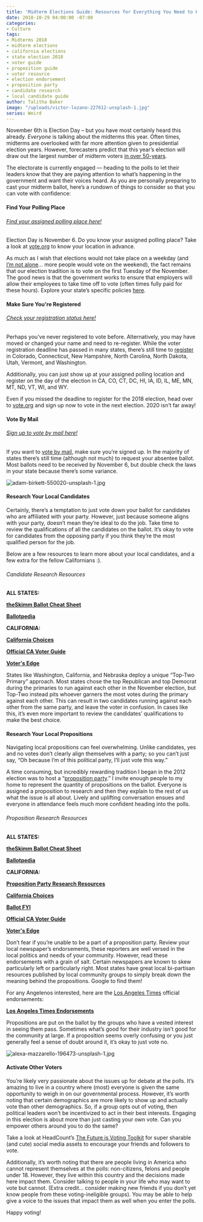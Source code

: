 ```yaml
---
title: 'Midterm Elections Guide: Resources for Everything You Need to Know'
date: 2018-10-29 04:00:00 -07:00
categories:
- Culture
tags:
- Midterms 2018
- midterm elections
- california elections
- state election 2018
- voter guide
- proposition guide
- voter resource
- election endorsement
- proposition party
- candidate research
- local candidate guide
author: Talitha Baker
image: "/uploads/victor-lozano-227612-unsplash-1.jpg"
series: Weird
---
```


November 6th is Election Day – but you have most certainly heard this already. _Everyone_ is talking about the midterms this year. Often times, midterms are overlooked with far more attention given to presidential election years. However, forecasters predict that this year’s election will draw out the largest number of midterm voters [in over 50-years](https://www.npr.org/2018/10/18/658255884/voter-turnout-could-hit-50-year-record-for-midterm-elections).
 
The electorate is currently engaged — heading to the polls to let their leaders know that they are paying attention to what’s happening in the government and want their voices heard. As you are personally preparing to cast your midterm ballot, here’s a rundown of things to consider so that you can vote with confidence:
 
#### Find Your Polling Place

###### [Find your assigned polling place here!](https://www.vote.org/polling-place-locator/)

Election Day is November 6. Do you know your assigned polling place? Take a look at [vote.org](https://www.vote.org/polling-place-locator/) to know your location in advance.
 
As much as I wish that elections would not take place on a weekday (and [I’m not alone](https://www.youtube.com/watch?v=9WvoGlQ7zH8)… more people would vote on the weekend), the fact remains that our election tradition is to vote on the first Tuesday of the November. The good news is that the government works to ensure that employers will allow their employees to take time off to vote (often times fully paid for these hours). Explore your state’s specific policies [here](https://www.nolo.com/legal-encyclopedia/taking-time-off-voting-jury-29708.html).
 
#### Make Sure You're Registered

###### [Check your registration status here!](https://www.vote.org/am-i-registered-to-vote/)

Perhaps you’ve never registered to vote before. Alternatively, you may have moved or changed your name and need to re-register. While the voter registration deadline has passed in many states, there’s still time to [register](https://www.vote.org/) in Colorado, Connecticut, New Hampshire, North Carolina, North Dakota, Utah, Vermont, and Washington.
 
Additionally, you can just show up at your assigned polling location and register on the day of the election in CA, CO, CT, DC, HI, IA, ID, IL, ME, MN, MT, ND, VT, WI, and WY.
 
Even if you missed the deadline to register for the 2018 election, head over to [vote.org](https://www.vote.org/register-to-vote/) and sign up now to vote in the next election. 2020 isn’t far away!
 
#### Vote By Mail

###### [Sign up to vote by mail here!](https://www.vote.org/absentee-ballot/)

If you want to [vote by mail](https://www.vote.org/absentee-ballot/), make sure you’re signed up. In the majority of states there’s still time (although not much) to request your absentee ballot. Most ballots need to be received by November 6, but double check the laws in your state because there’s some variance.

![adam-birkett-550020-unsplash-1.jpg](/uploads/adam-birkett-550020-unsplash-1.jpg)
 
#### Research Your Local Candidates

Certainly, there’s a temptation to just vote down your ballot for candidates who are affiliated with your party. However, just because someone aligns with your party, doesn’t mean they’re ideal to do the job. Take time to review the qualifications of all the candidates on the ballot. It’s okay to vote for candidates from the opposing party if you think they’re the most qualified person for the job.

Below are a few resources to learn more about your local candidates, and a few extra for the fellow Californians :).

###### Candidate Research Resources

**ALL STATES:**

**[theSkimm Ballot Cheat Sheet](https://www.theskimm.com/noexcuses/myballot)**

**[Ballotpedia](https://ballotpedia.org/Sample_Ballot_Lookup?utm_source=ballotpedia&utm_campaign=sample_ballot_frontpage)**

**CALIFORNIA:**

**[California Choices](https://www.californiachoices.org/)**

**[Official CA Voter Guide](http://voterguide.sos.ca.gov/candidates/)**

**[Voter's Edge](https://votersedge.org/ca)**
 
States like Washington, California, and Nebraska deploy a unique “Top-Two Primary” approach. Most states chose the top Republican and top Democrat during the primaries to run against each other in the November election, but Top-Two instead pits whoever garners the most votes during the primary against each other. This can result in two candidates running against each other from the same party, and leave the voter in confusion. In cases like this, it’s even more important to review the candidates’ qualifications to make the best choice.
 
#### Research Your Local Propositions

Navigating local propositions can feel overwhelming. Unlike candidates, yes and no votes don’t clearly align themselves with a party; so you can’t just say, “Oh because I’m of this political party, I’ll just vote this way.”
 
A time consuming, but incredibly rewarding tradition I began in the 2012 election was to host a “[proposition party](https://www.propositionparty.com/).” I invite enough people to my home to represent the quantity of propositions on the ballot. Everyone is assigned a proposition to research and then they explain to the rest of us what the issue is all about. Lively and uplifting conversation ensues and everyone in attendance feels much more confident heading into the polls.

###### Proposition Research Resources

**ALL STATES:**

**[theSkimm Ballot Cheat Sheet](https://www.theskimm.com/noexcuses/myballot)**

**[Ballotpedia](https://ballotpedia.org/Sample_Ballot_Lookup?utm_source=ballotpedia&utm_campaign=sample_ballot_frontpage)**

**CALIFORNIA:**

**[Proposition Party Research Resources](https://www.propositionparty.com/research/)**

**[California Choices](https://www.californiachoices.org/)**

**[Ballot FYI](https://www.ballot.fyi/)**

**[Official CA Voter Guide](http://voterguide.sos.ca.gov/propositions/)**

**[Voter's Edge](https://votersedge.org/ca)**
 
Don’t fear if you’re unable to be a part of a proposition party. Review your local newspaper’s endorsements, these reporters are well versed in the local politics and needs of your community. However, read these endorsements with a grain of salt. Certain newspapers are known to skew particularly left or particularly right. Most states have great local bi-partisan resources published by local community groups to simply break down the meaning behind the propositions. Google to find them!

For any Angelenos interested, here are the [Los Angeles Times](http://www.latimes.com/opinion/endorsements/la-ed-endorsement-wrapup-20181019-story.html) official endorsements:

**[Los Angeles Times Endorsements](http://www.latimes.com/opinion/endorsements/la-ed-endorsement-wrapup-20181019-story.html)**
 
Propositions are put on the ballot by the groups who have a vested interest in seeing them pass. Sometimes what’s good for their industry isn’t good for the community at large. If a proposition seems overly confusing or you just generally feel a sense of doubt around it, it’s okay to just vote no.

![alexa-mazzarello-196473-unsplash-1.jpg](/uploads/alexa-mazzarello-196473-unsplash-1.jpg)
 
#### Activate Other Voters

You’re likely very passionate about the issues up for debate at the polls. It’s amazing to live in a country where (most) everyone is given the same opportunity to weigh in on our governmental process. However, it’s worth noting that certain demographics are more likely to show up and actually vote than other demographics. So, if a group opts out of voting, then political leaders won’t be incentivized to act in their best interests. Engaging in this election is about more than just casting your own vote. Can you empower others around you to do the same?
 
Take a look at HeadCount’s [The Future is Voting Toolkit](https://thefutureisvoting.org/) for super sharable (and cute) social media assets to encourage your friends and followers to vote.
 
Additionally, it’s worth noting that there are people living in America who cannot represent themselves at the polls: non-citizens, felons and people under 18. However, they live within this country and the decisions made here impact them. Consider talking to people in your life who may want to vote but cannot. (Extra credit… consider making new friends if you don’t yet know people from these voting-ineligible groups). You may be able to help give a voice to the issues that impact them as well when you enter the polls.

Happy voting!